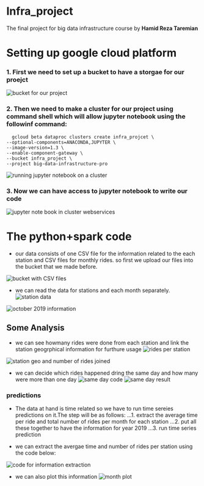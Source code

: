 # Infra_project
The final project for big data infrastructure course by **Hamid Reza Taremian**

# Setting up google cloud platform
### 1. First we need to set up a **bucket** to have a storgae for our proejct
![bucket for our project](images/bucket.jpg)
### 2. Then we need to make a cluster for our project using command shell which will allow jupyter notebook using the followinf command:
      gcloud beta dataproc clusters create infra_projcet \
    --optional-components=ANACONDA,JUPYTER \
    --image-version=1.3 \
    --enable-component-gateway \
    --bucket infra_project \
    --project big-data-infrastructure-pro

![running jupyter notebook on a cluster](images/shell_commad_cluster.jpg)

### 3. Now we can have access to jupyter notebook to write our code

![jupyter note book in cluster webservices](images/jupyter.jpg)


# The python+spark code
* our data consists of one CSV file for the information related to the each station and CSV files for monthly rides. so first we upload our files into the bucket that we made before.

![bucket with CSV files](images/file_saved_uploaded_bucket.jpg)

* we can read the data for stations and each month separately.
![station data ](images/stations.jpg)

![october 2019 information](images/oct.jpg)

## Some Analysis
* we can see howmany rides were done from each station and link the station geogrphical information for furthure usage
![rides per station](images/agg.jpg)

![station geo and number of rides joined](images/stjoin.jpg)

* we can decide which rides happened dring the same day and how many were more than one day
![same day code](images/samecode.jpg)
![same day result](images/sameday.jpg)
### predictions
* The data at hand is  time related so we have to run time sereies predictions on it.The step will be as follows:
...1. extract the average time per ride and total number of rides per month for each station
...2. put all these together to have the information for year 2019
...3. run time series prediction 

* we can extract the avergae time and number of rides per station using the code below:

![code for information extraction](images/monthstat.jpg)

* we can also plot this information
![month plot](images/plot.jpg)
